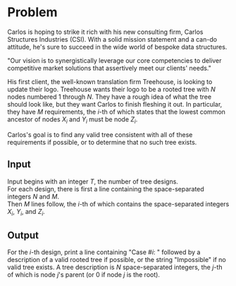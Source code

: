 # Problem

Carlos is hoping to strike it rich with his new consulting firm, Carlos Structures Industries (CSI). With a solid mission statement and a can-do attitude, he's sure to succeed in the wide world of bespoke data structures.

"Our vision is to synergistically leverage our core competencies to deliver competitive market solutions that assertively meet our clients' needs."

His first client, the well-known translation firm Treehouse, is looking to update their logo. Treehouse wants their logo to be a rooted tree with $N$ nodes numbered $1$ through $N$. They have a rough idea of what the tree should look like, but they want Carlos to finish fleshing it out. In particular, they have $M$ requirements, the $i$-th of which states that the lowest common ancestor of nodes $X_i$ and $Y_i$ must be node $Z_i$.

Carlos's goal is to find any valid tree consistent with all of these requirements if possible, or to determine that no such tree exists.

## Input

Input begins with an integer $T$, the number of tree designs.  
For each design, there is first a line containing the space-separated integers $N$ and $M$.  
Then $M$ lines follow, the $i$-th of which contains the space-separated integers $X_i$, $Y_i$, and $Z_i$.

## Output

For the $i$-th design, print a line containing "Case #$i$: " followed by a description of a valid rooted tree if possible, or the string "Impossible" if no valid tree exists. A tree description is $N$ space-separated integers, the $j$-th of which is node $j$'s parent (or $0$ if node $j$ is the root).
